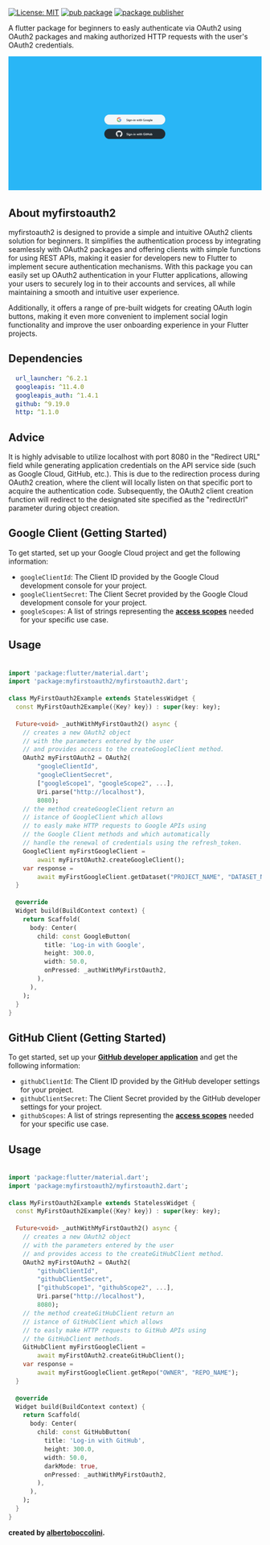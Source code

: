 [![License: MIT](https://img.shields.io/badge/License-MIT-yellow.svg)](https://opensource.org/licenses/MIT) [![pub package](https://img.shields.io/badge/pub-v1.0.2-blue)](https://pub.dev/packages/myfirstoauth2) [![package publisher](https://img.shields.io/badge/publisher-wearecoders.it-blue)](https://pub.dev/packages/myfirstoauth2/publisher)

A flutter package for beginners to easly authenticate via OAuth2 using OAuth2 packages and making authorized HTTP requests with the user's OAuth2 credentials.

![myfirstoauth2image](https://raw.githubusercontent.com/albertoboccolini/myfirstoauth2/main/images/myfirstoauth2.png)

## About myfirstoauth2

myfirstoauth2 is designed to provide a simple and intuitive OAuth2 clients solution for beginners. It simplifies the authentication process by integrating seamlessly with OAuth2 packages and offering clients with simple functions for using REST APIs, making it easier for developers new to Flutter to implement secure authentication mechanisms. With this package you can easily set up OAuth2 authentication in your Flutter applications, allowing your users to securely log in to their accounts and services, all while maintaining a smooth and intuitive user experience.

Additionally, it offers a range of pre-built widgets for creating OAuth login buttons, making it even more convenient to implement social login functionality and improve the user onboarding experience in your Flutter projects.
## Dependencies

```yaml
  url_launcher: ^6.2.1
  googleapis: ^11.4.0
  googleapis_auth: ^1.4.1
  github: ^9.19.0
  http: ^1.1.0
```
## Advice

It is highly advisable to utilize localhost with port 8080 in the "Redirect URL" field while generating application credentials on the API service side (such as Google Cloud, GitHub, etc.). This is due to the redirection process during OAuth2 creation, where the client will locally listen on that specific port to acquire the authentication code. Subsequently, the OAuth2 client creation function will redirect to the designated site specified as the "redirectUrl" parameter during object creation.
## Google Client (Getting Started)

To get started, set up your Google Cloud project and get the following information:

- `googleClientId`: The Client ID provided by the Google Cloud development console for your project.
- `googleClientSecret`: The Client Secret provided by the Google Cloud development console for your project.
- `googleScopes`: A list of strings representing the **[access scopes](https://developers.google.com/identity/protocols/oauth2/scopes)** needed for your specific use case.
## Usage

```dart

import 'package:flutter/material.dart';
import 'package:myfirstoauth2/myfirstoauth2.dart';

class MyFirstOauth2Example extends StatelessWidget {
  const MyFirstOauth2Example({Key? key}) : super(key: key);

  Future<void> _authWithMyFirstOauth2() async {
    // creates a new OAuth2 object
    // with the parameters entered by the user
    // and provides access to the createGoogleClient method.
    OAuth2 myFirstOAuth2 = OAuth2(
        "googleClientId",
        "googleClientSecret",
        ["googleScope1", "googleScope2", ...],
        Uri.parse("http://localhost"),
        8080);
    // the method createGoogleClient return an
    // istance of GoogleClient which allows
    // to easly make HTTP requests to Google APIs using
    // the Google Client methods and which automatically
    // handle the renewal of credentials using the refresh_token.
    GoogleClient myFirstGoogleClient =
        await myFirstOAuth2.createGoogleClient();
    var response =
        await myFirstGoogleClient.getDataset("PROJECT_NAME", "DATASET_NAME");
  }

  @override
  Widget build(BuildContext context) {
    return Scaffold(
      body: Center(
        child: const GoogleButton(
          title: 'Log-in with Google',
          height: 300.0,
          width: 50.0,
          onPressed: _authWithMyFirstOauth2,
        ),
      ),
    );
  }
}
```
## GitHub Client (Getting Started)

To get started, set up your **[GitHub developer application](https://github.com/settings/apps/new)** and get the following information:

- `githubClientId`: The Client ID provided by the GitHub developer settings for your project.
- `githubClientSecret`: The Client Secret provided by the GitHub developer settings for your project.
- `githubScopes`: A list of strings representing the **[access scopes](https://docs.github.com/en/apps/oauth-apps/building-oauth-apps/scopes-for-oauth-apps)** needed for your specific use case.
## Usage

```dart

import 'package:flutter/material.dart';
import 'package:myfirstoauth2/myfirstoauth2.dart';

class MyFirstOauth2Example extends StatelessWidget {
  const MyFirstOauth2Example({Key? key}) : super(key: key);

  Future<void> _authWithMyFirstOauth2() async {
    // creates a new OAuth2 object
    // with the parameters entered by the user
    // and provides access to the createGitHubClient method.
    OAuth2 myFirstOAuth2 = OAuth2(
        "githubClientId",
        "githubClientSecret",
        ["githubScope1", "githubScope2", ...],
        Uri.parse("http://localhost"),
        8080);
    // the method createGitHubClient return an
    // istance of GitHubClient which allows
    // to easly make HTTP requests to GitHub APIs using
    // the GitHubClient methods.
    GitHubClient myFirstGoogleClient =
        await myFirstOAuth2.createGitHubClient();
    var response =
        await myFirstGoogleClient.getRepo("OWNER", "REPO_NAME");
  }

  @override
  Widget build(BuildContext context) {
    return Scaffold(
      body: Center(
        child: const GitHubButton(
          title: 'Log-in with GitHub',
          height: 300.0,
          width: 50.0,
          darkMode: true,
          onPressed: _authWithMyFirstOauth2,
        ),
      ),
    );
  }
}
```

**created by [albertoboccolini](https://github.com/albertoboccolini).**